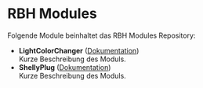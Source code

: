 # RBH Modules

Folgende Module beinhaltet das RBH Modules Repository:

- __LightColorChanger__ ([Dokumentation](LightColorChanger))  
	Kurze Beschreibung des Moduls.
- __ShellyPlug__ ([Dokumentation](ShellyPlug))  
	Kurze Beschreibung des Moduls.
